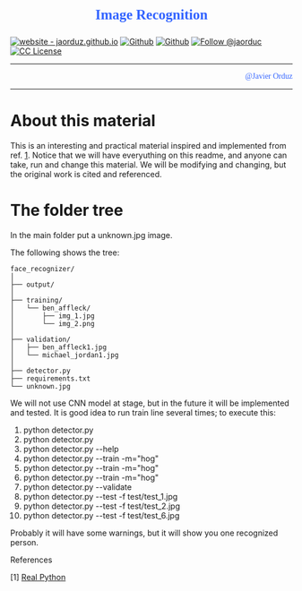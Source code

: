 <div id="header"><p style="color:#3364ff; text-align:center; font-weight:bold; font-family:verdana; font-size:25px;">Image Recognition</p></div>

[licenseBDG]: https://img.shields.io/badge/License-CC-orange?style=plastic
[license]: https://creativecommons.org/licenses/by-nc-sa/3.0/deed.en

[mywebsiteBDG]:https://img.shields.io/badge/website-jaorduz.github.io-0abeeb?style=plastic
[mywebsite]: https://jaorduz.github.io/

[mygithubBDG-jaorduz]: https://img.shields.io/badge/jaorduz-repos-blue?logo=github&label=jaorduz&style=plastic
[mygithub-jaorduz]: https://github.com/jaorduz/

[mygithubBDG-jaorduc]: https://img.shields.io/badge/jaorduc-repos-blue?logo=github&label=jaorduc&style=plastic 
[mygithub-jaorduc]: https://github.com/jaorduc/

[myXprofileBDG]: https://img.shields.io/static/v1?label=Follow&message=jaorduc&color=2ea44f&style=plastic&logo=X&logoColor=black
[myXprofile]:https://twitter.com/jaorduc


[![website - jaorduz.github.io][mywebsiteBDG]][mywebsite]
[![Github][mygithubBDG-jaorduz]][mygithub-jaorduz]
[![Github][mygithubBDG-jaorduc]][mygithub-jaorduc]
[![Follow @jaorduc][myXprofileBDG]][myXprofile]
[![CC License][licenseBDG]][license]

---

<p style="text-align:right; font-family:verdana;"><a href="mywebsite" style="color:#3364ff; text-decoration:none;">@Javier Orduz</a></p>    


---

# About this material

This is an interesting and practical material inspired and implemented from ref. [1](#references). Notice that we will have everyuthing on this readme, and anyone can take, run and change this material. We will be modifying and changing, but the original work is cited and referenced.

# The folder tree

In the main folder put a unknown.jpg image.

The following shows the tree:
```
face_recognizer/
│
├── output/
│
├── training/
│   └── ben_affleck/
│       ├── img_1.jpg
│       └── img_2.png
│
├── validation/
│   ├── ben_affleck1.jpg
│   └── michael_jordan1.jpg
│
├── detector.py
├── requirements.txt
└── unknown.jpg
```

We will not use CNN model at stage, but in the future it will be implemented and tested. It is good idea to run train line several times; to execute this:
1. python detector.py
1. python detector.py
1. python detector.py --help
1. python detector.py --train -m="hog"
1. python detector.py --train -m="hog"
1. python detector.py --train -m="hog"
1. python detector.py --validate
1. python detector.py --test -f test/test_1.jpg
1. python detector.py --test -f test/test_2.jpg
1. python detector.py --test -f test/test_6.jpg

Probably it will have some warnings, but it will show you one recognized person.

<!-- # [References](#references) -->
<a name="references">References</a>

[1] <a href="https://realpython.com/face-recognition-with-python/#step-2-load-training-data-and-train-your-model" target="_blank">Real Python</a>